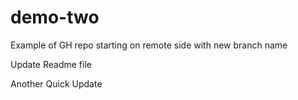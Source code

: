 # demo-two
Example of GH repo starting on remote side with new branch name


Update Readme file

Another Quick Update

